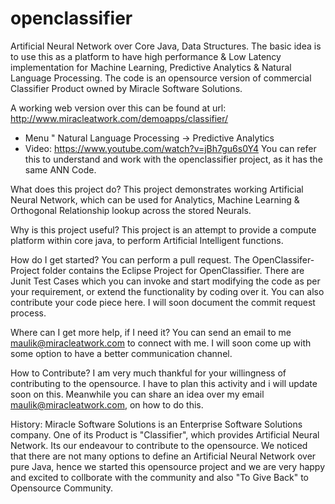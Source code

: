 # openclassifier
Artificial Neural Network over Core Java, Data Structures. The basic idea is to use this as a platform to have high performance &amp; Low Latency implementation for Machine Learning, Predictive Analytics &amp; Natural Language Processing. The code is an opensource version of commercial Classifier Product owned by Miracle Software Solutions. 

A working web version over this can be found at url: http://www.miracleatwork.com/demoapps/classifier/
 * Menu " Natural Language Processing -> Predictive Analytics
 * Video: https://www.youtube.com/watch?v=jBh7gu6s0Y4
You can refer this to understand and work with the openclassifier project, as it has the same ANN Code.

What does this project do?
    This project demonstrates working Artificial Neural Network, which can be used for Analytics, Machine Learning & Orthogonal Relationship lookup across the stored Neurals.
    
Why is this project useful?
    This project is an attempt to provide a compute platform within core java, to perform Artificial Intelligent functions.
    
How do I get started?
    You can perform a pull request. The OpenClassifer-Project folder contains the Eclipse Project for OpenClassifier. There are Junit Test Cases which you can invoke and start modifying the code as per your requirement, or extend the functionality by coding over it. You can also contribute your code piece here. I will soon document the commit request process.
    
Where can I get more help, if I need it?
    You can send an email to me maulik@miracleatwork.com to connect with me. I will soon come up with some option to have a better communication channel.
    
How to Contribute?
    I am very much thankful for your willingness of contributing to the opensource. I have to plan this activity and i will update soon on this. Meanwhile you can share an idea over my email maulik@miracleatwork.com, on how to do this.
    
History:
    Miracle Software Solutions is an Enterprise Software Solutions company. One of its Product is  "Classifier", which  provides Artificial Neural Network. Its our endeavour to contribute to the opensource. We noticed that there are not many options to define an Artificial Neural Network over pure Java, hence we started this opensource project and we are very happy and excited to collborate with the community and also "To Give Back" to Opensource Community.

